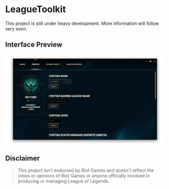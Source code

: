 # LeagueToolkit

This project is still under heavy development.
More information will follow very soon.

## Interface Preview

![Preview](https://github.com/4dams/LeagueToolkit/blob/master/LeagueToolkit/assets/preview.png)

## Disclaimer

> This project isn't endorsed by Riot Games and doesn't reflect the views or opinions of Riot Games or anyone officially involved in producing or managing League of Legends.
